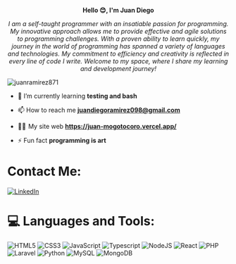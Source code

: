 <p align="center"><strong>Hello 😊, I'm Juan Diego</strong></p>
<p align="center"><em>I am a self-taught programmer with an insatiable passion for programming. My innovative approach allows me to provide effective and agile solutions to programming challenges. With a proven ability to learn quickly, my journey in the world of programming has spanned a variety of languages and technologies. My commitment to efficiency and creativity is reflected in every line of code I write. Welcome to my space, where I share my learning and development journey!</em></p>

<p align="left"> <img src="https://komarev.com/ghpvc/?username=juanramirez871&label=Profile%20views&color=0e75b6&style=flat" alt="juanramirez871" /> </p>

- 🌱 I’m currently learning **testing and bash**

- 📫 How to reach me **juandiegoramirez098@gmail.com**
  
- 🧑‍💻  My site web **https://juan-mogotocoro.vercel.app/**

- ⚡ Fun fact **programming is art**

# Contact Me:

<div style="margin-top:20px;">

[![LinkedIn](https://img.shields.io/badge/LinkedIn-%230077B5.svg?logo=linkedin&logoColor=white)](https://linkedin.com/in/juan-ramirez-001235209)

</div>

# 💻 Languages and Tools:

![HTML5](https://img.shields.io/badge/html5-%23E34F26.svg?style=for-the-badge&logo=html5&logoColor=white) 
![CSS3](https://img.shields.io/badge/css3-%231572B6.svg?style=for-the-badge&logo=css3&logoColor=white)
![JavaScript](https://img.shields.io/badge/javascript-%23323330.svg?style=for-the-badge&logo=javascript&logoColor=%23F7DF1E)
![Typescript](https://img.shields.io/badge/Typescript-white?logo=typescript)
![NodeJS](https://img.shields.io/badge/node.js-6DA55F?style=for-the-badge&logo=node.js&logoColor=white)
![React](https://img.shields.io/badge/react-%2320232a.svg?style=for-the-badge&logo=react&logoColor=%2361DAFB) 
![PHP](https://img.shields.io/badge/php-%23777BB4.svg?style=for-the-badge&logo=php&logoColor=white)
![Laravel](https://img.shields.io/badge/Laravel-gray?logo=laravel)
![Python](https://img.shields.io/badge/python-3670A0?style=for-the-badge&logo=python&logoColor=ffdd54)
![MySQL](https://img.shields.io/badge/mysql-%2300f.svg?style=for-the-badge&logo=mysql&logoColor=white)
![MongoDB](https://img.shields.io/badge/MongoDB-%234ea94b.svg?style=for-the-badge&logo=mongodb&logoColor=white) 


